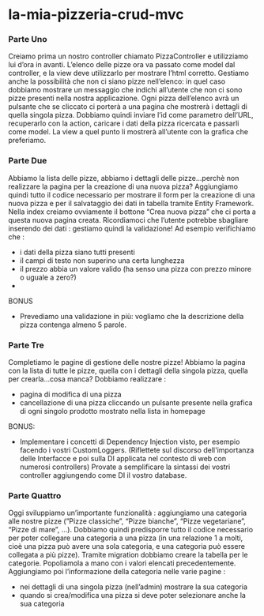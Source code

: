 # la-mia-pizzeria-crud-mvc

### Parte Uno
Creiamo prima un nostro controller chiamato PizzaController e utilizziamo lui d’ora in avanti. L’elenco delle pizze ora va passato come model dal controller, e la view deve utilizzarlo per mostrare l’html corretto.
Gestiamo anche la possibilità che non ci siano pizze nell’elenco: in quel caso dobbiamo mostrare un messaggio che indichi all’utente che non ci sono pizze presenti nella nostra applicazione.
Ogni pizza dell’elenco avrà un pulsante che se cliccato ci porterà a una pagina che mostrerà i dettagli di quella singola pizza. Dobbiamo quindi inviare l’id come parametro dell’URL, recuperarlo con la action, caricare i dati della pizza ricercata e passarli come model. La view a quel punto li mostrerà all’utente con la grafica che preferiamo.

### Parte Due
Abbiamo la lista delle pizze, abbiamo i dettagli delle pizze...perchè non realizzare la pagina per la creazione di una nuova pizza?
Aggiungiamo quindi tutto il codice necessario per mostrare il form per la creazione di una nuova pizza e per il salvataggio dei dati in tabella tramite Entity Framework.
Nella index creiamo ovviamente il bottone “Crea nuova pizza” che ci porta a questa nuova pagina creata.
Ricordiamoci che l’utente potrebbe sbagliare inserendo dei dati : gestiamo quindi la validazione!
Ad esempio verifichiamo che :
* i dati della pizza siano tutti presenti
* il campi di testo non superino una certa lunghezza
* il prezzo abbia un valore valido (ha senso una pizza con prezzo minore o uguale a zero?)
* 
BONUS
* Prevediamo una validazione in più: vogliamo che la descrizione della pizza contenga almeno 5 parole.

### Parte Tre
Completiamo le pagine di gestione delle nostre pizze!
Abbiamo la pagina con la lista di tutte le pizze, quella con i dettagli della singola pizza, quella per crearla...cosa manca?
Dobbiamo realizzare :
* pagina di modifica di una pizza
* cancellazione di una pizza cliccando un pulsante presente nella grafica di ogni singolo prodotto mostrato nella lista in homepage

BONUS:
* Implementare i concetti di Dependency Injection visto, per esempio facendo i vostri CustomLoggers. (Riflettete sul discorso dell'importanza delle Interfacce e poi sulla DI applicata nel contesto di web con numerosi controllers)
Provate a semplificare la sintassi dei vostri controller aggiungendo come DI il vostro database.

### Parte Quattro
Oggi sviluppiamo un’importante funzionalità : aggiungiamo una categoria alle nostre pizze (”Pizze classiche”, “Pizze bianche”, “Pizze vegetariane”, “Pizze di mare”, ...).
Dobbiamo quindi predisporre tutto il codice necessario per poter collegare una categoria a una pizza (in una relazione 1 a molti, cioè una pizza può avere una sola categoria, e una categoria può essere collegata a più pizze).
Tramite migration dobbiamo creare la tabella per le categorie. Popoliamola a mano con i valori elencati precedentemente.
Aggiungiamo poi l’informazione della categoria nelle varie pagine :
* nei dettagli di una singola pizza (nell’admin) mostrare la sua categoria
* quando si crea/modifica una pizza si deve poter selezionare anche la sua categoria
